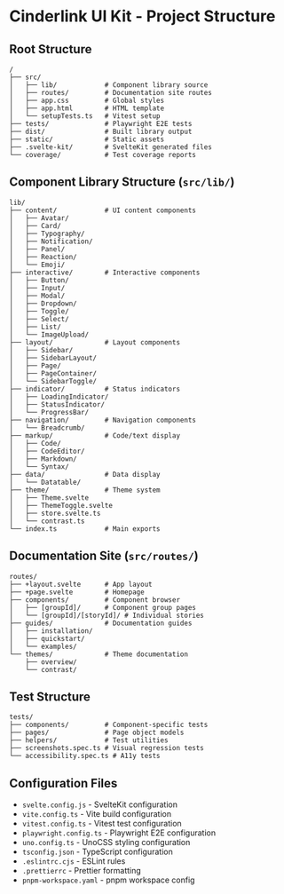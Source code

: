 # Cinderlink UI Kit - Project Structure

## Root Structure

```
/
├── src/
│   ├── lib/            # Component library source
│   ├── routes/         # Documentation site routes
│   ├── app.css         # Global styles
│   ├── app.html        # HTML template
│   └── setupTests.ts   # Vitest setup
├── tests/              # Playwright E2E tests
├── dist/               # Built library output
├── static/             # Static assets
├── .svelte-kit/        # SvelteKit generated files
└── coverage/           # Test coverage reports
```

## Component Library Structure (`src/lib/`)

```
lib/
├── content/            # UI content components
│   ├── Avatar/
│   ├── Card/
│   ├── Typography/
│   ├── Notification/
│   ├── Panel/
│   ├── Reaction/
│   └── Emoji/
├── interactive/        # Interactive components
│   ├── Button/
│   ├── Input/
│   ├── Modal/
│   ├── Dropdown/
│   ├── Toggle/
│   ├── Select/
│   ├── List/
│   └── ImageUpload/
├── layout/             # Layout components
│   ├── Sidebar/
│   ├── SidebarLayout/
│   ├── Page/
│   ├── PageContainer/
│   └── SidebarToggle/
├── indicator/          # Status indicators
│   ├── LoadingIndicator/
│   ├── StatusIndicator/
│   └── ProgressBar/
├── navigation/         # Navigation components
│   └── Breadcrumb/
├── markup/             # Code/text display
│   ├── Code/
│   ├── CodeEditor/
│   ├── Markdown/
│   └── Syntax/
├── data/               # Data display
│   └── Datatable/
├── theme/              # Theme system
│   ├── Theme.svelte
│   ├── ThemeToggle.svelte
│   ├── store.svelte.ts
│   └── contrast.ts
└── index.ts            # Main exports
```

## Documentation Site (`src/routes/`)

```
routes/
├── +layout.svelte      # App layout
├── +page.svelte        # Homepage
├── components/         # Component browser
│   ├── [groupId]/      # Component group pages
│   └── [groupId]/[storyId]/ # Individual stories
├── guides/             # Documentation guides
│   ├── installation/
│   ├── quickstart/
│   └── examples/
└── themes/             # Theme documentation
    ├── overview/
    └── contrast/
```

## Test Structure

```
tests/
├── components/         # Component-specific tests
├── pages/              # Page object models
├── helpers/            # Test utilities
├── screenshots.spec.ts # Visual regression tests
└── accessibility.spec.ts # A11y tests
```

## Configuration Files

- `svelte.config.js` - SvelteKit configuration
- `vite.config.ts` - Vite build configuration
- `vitest.config.ts` - Vitest test configuration
- `playwright.config.ts` - Playwright E2E configuration
- `uno.config.ts` - UnoCSS styling configuration
- `tsconfig.json` - TypeScript configuration
- `.eslintrc.cjs` - ESLint rules
- `.prettierrc` - Prettier formatting
- `pnpm-workspace.yaml` - pnpm workspace config
